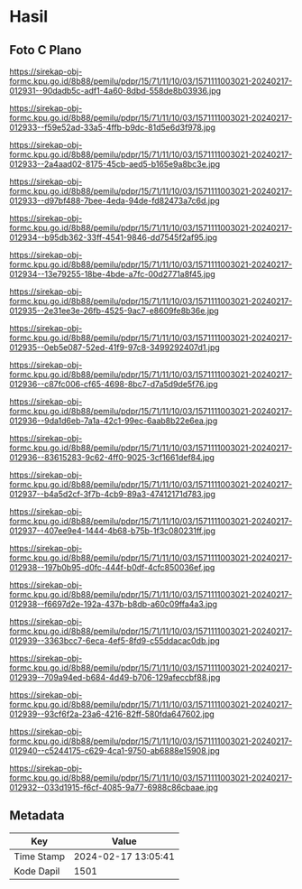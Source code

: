 # Hasil

## Foto C Plano

https://sirekap-obj-formc.kpu.go.id/8b88/pemilu/pdpr/15/71/11/10/03/1571111003021-20240217-012931--90dadb5c-adf1-4a60-8dbd-558de8b03936.jpg

https://sirekap-obj-formc.kpu.go.id/8b88/pemilu/pdpr/15/71/11/10/03/1571111003021-20240217-012933--f59e52ad-33a5-4ffb-b9dc-81d5e6d3f978.jpg

https://sirekap-obj-formc.kpu.go.id/8b88/pemilu/pdpr/15/71/11/10/03/1571111003021-20240217-012933--2a4aad02-8175-45cb-aed5-b165e9a8bc3e.jpg

https://sirekap-obj-formc.kpu.go.id/8b88/pemilu/pdpr/15/71/11/10/03/1571111003021-20240217-012933--d97bf488-7bee-4eda-94de-fd82473a7c6d.jpg

https://sirekap-obj-formc.kpu.go.id/8b88/pemilu/pdpr/15/71/11/10/03/1571111003021-20240217-012934--b95db362-33ff-4541-9846-dd7545f2af95.jpg

https://sirekap-obj-formc.kpu.go.id/8b88/pemilu/pdpr/15/71/11/10/03/1571111003021-20240217-012934--13e79255-18be-4bde-a7fc-00d2771a8f45.jpg

https://sirekap-obj-formc.kpu.go.id/8b88/pemilu/pdpr/15/71/11/10/03/1571111003021-20240217-012935--2e31ee3e-26fb-4525-9ac7-e8609fe8b36e.jpg

https://sirekap-obj-formc.kpu.go.id/8b88/pemilu/pdpr/15/71/11/10/03/1571111003021-20240217-012935--0eb5e087-52ed-41f9-97c8-3499292407d1.jpg

https://sirekap-obj-formc.kpu.go.id/8b88/pemilu/pdpr/15/71/11/10/03/1571111003021-20240217-012936--c87fc006-cf65-4698-8bc7-d7a5d9de5f76.jpg

https://sirekap-obj-formc.kpu.go.id/8b88/pemilu/pdpr/15/71/11/10/03/1571111003021-20240217-012936--9da1d6eb-7a1a-42c1-99ec-6aab8b22e6ea.jpg

https://sirekap-obj-formc.kpu.go.id/8b88/pemilu/pdpr/15/71/11/10/03/1571111003021-20240217-012936--83615283-9c62-4ff0-9025-3cf1661def84.jpg

https://sirekap-obj-formc.kpu.go.id/8b88/pemilu/pdpr/15/71/11/10/03/1571111003021-20240217-012937--b4a5d2cf-3f7b-4cb9-89a3-47412171d783.jpg

https://sirekap-obj-formc.kpu.go.id/8b88/pemilu/pdpr/15/71/11/10/03/1571111003021-20240217-012937--407ee9e4-1444-4b68-b75b-1f3c080231ff.jpg

https://sirekap-obj-formc.kpu.go.id/8b88/pemilu/pdpr/15/71/11/10/03/1571111003021-20240217-012938--197b0b95-d0fc-444f-b0df-4cfc850036ef.jpg

https://sirekap-obj-formc.kpu.go.id/8b88/pemilu/pdpr/15/71/11/10/03/1571111003021-20240217-012938--f6697d2e-192a-437b-b8db-a60c09ffa4a3.jpg

https://sirekap-obj-formc.kpu.go.id/8b88/pemilu/pdpr/15/71/11/10/03/1571111003021-20240217-012939--3363bcc7-6eca-4ef5-8fd9-c55ddacac0db.jpg

https://sirekap-obj-formc.kpu.go.id/8b88/pemilu/pdpr/15/71/11/10/03/1571111003021-20240217-012939--709a94ed-b684-4d49-b706-129afeccbf88.jpg

https://sirekap-obj-formc.kpu.go.id/8b88/pemilu/pdpr/15/71/11/10/03/1571111003021-20240217-012939--93cf6f2a-23a6-4216-82ff-580fda647602.jpg

https://sirekap-obj-formc.kpu.go.id/8b88/pemilu/pdpr/15/71/11/10/03/1571111003021-20240217-012940--c5244175-c629-4ca1-9750-ab6888e15908.jpg

https://sirekap-obj-formc.kpu.go.id/8b88/pemilu/pdpr/15/71/11/10/03/1571111003021-20240217-012932--033d1915-f6cf-4085-9a77-6988c86cbaae.jpg


## Metadata

| Key        | Value               |
| ---------- | ------------------- |
| Time Stamp | 2024-02-17 13:05:41 |
| Kode Dapil | 1501                |



